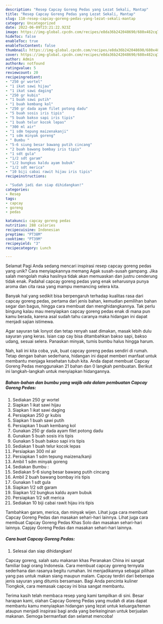 ```yaml
---
description: "Resep Capcay Goreng Pedas yang Lezat Sekali, Mantap"
title: "Resep Capcay Goreng Pedas yang Lezat Sekali, Mantap"
slug: 110-resep-capcay-goreng-pedas-yang-lezat-sekali-mantap
category: Uncategorized
date: 2022-06-09T23:21:22.923Z
image: https://img-global.cpcdn.com/recipes/e8da36b242048690/680x482cq70/capcay-goreng-pedas-foto-resep-utama.jpg
hideToc: false
enableToc: true
enableTocContent: false
thumbnail: https://img-global.cpcdn.com/recipes/e8da36b242048690/680x482cq70/capcay-goreng-pedas-foto-resep-utama.jpg
cover: https://img-global.cpcdn.com/recipes/e8da36b242048690/680x482cq70/capcay-goreng-pedas-foto-resep-utama.jpg
author: Admin
authorAv: notfound
ratingvalue: 5
reviewcount: 20
recipeingredient:
- "250 gr wortel"
- "1 ikat sawi hijau"
- "1 ikat sawi daging"
- "250 gr kubis"
- "1 buah sawi putih"
- "1 buah kembang kol"
- "250 gr dada ayam filet potong dadu"
- "5 buah sosis iris tipis"
- "5 buah bakso sapi iris tipis"
- "1 buah telur kocok lepas"
- "300 ml air"
- "1 sdm tepung maizenakanji"
- "1 sdm minyak goreng"
- " Bumbu "
- "5-6 siung besar bawang putih cincang"
- "2 buah bawang bombay iris tipis"
- "1 sdt gula"
- "1/2 sdt garam"
- "1/2 bungkus kaldu ayam bubuk"
- "1/2 sdt merica"
- "10 biji cabai rawit hijau iris tipis"
recipeinstructions:

- "Sudah jadi dan siap dihidangkan!"
categories:
- Resep
tags:
- capcay
- goreng
- pedas

katakunci: capcay goreng pedas 
nutrition: 288 calories
recipecuisine: Indonesian
preptime: "PT38M"
cooktime: "PT39M"
recipeyield: "3"
recipecategory: Lunch

---
```



Selamat Pagi Anda sedang mencari inspirasi resep capcay goreng pedas yang unik? Cara menyiapkannya memang Agak susah-susah gampang. Jika salah mengolah maka hasilnya tidak akan memuaskan dan justru cenderung tidak enak. Padahal capcay goreng pedas yang enak seharusnya punya aroma dan cita rasa yang mampu memancing selera kita.


Banyak hal yang sedikit bisa berpengaruh terhadap kualitas rasa dari capcay goreng pedas, pertama dari jenis bahan, kemudian pemilihan bahan segar dan bagus, hingga cara membuat dan menghidangkannya. Tak perlu bingung kalau mau menyiapkan capcay goreng pedas enak di mana pun kamu berada, karena asal sudah tahu caranya maka hidangan ini dapat menjadi sajian istimewa.

Agar sayuran tak lonyot dan tetap renyah saat dimakan, masak lebih dulu sayuran yang keras. Isian cap cay bisa ditambahkan bakso sapi, bakso udang, sesuai selera. Panaskan minyak, tumis bumbu halus hingga harum.


Nah, kali ini kita coba, yuk, buat capcay goreng pedas sendiri di rumah. Tetap dengan bahan sederhana, hidangan ini dapat memberi manfaat untuk membantu menjaga kesehatan tubuh kita. Anda dapat membuat Capcay Goreng Pedas menggunakan 21 bahan dan 0 langkah pembuatan. Berikut ini langkah-langkah untuk menyiapkan hidangannya.

<!--inarticleads1-->

##### Bahan-bahan dan bumbu yang wajib ada dalam pembuatan Capcay Goreng Pedas:

1. Sediakan 250 gr wortel
1. Siapkan 1 ikat sawi hijau
1. Siapkan 1 ikat sawi daging
1. Persiapkan 250 gr kubis
1. Siapkan 1 buah sawi putih
1. Persiapkan 1 buah kembang kol
1. Gunakan 250 gr dada ayam filet potong dadu
1. Gunakan 5 buah sosis iris tipis
1. Gunakan 5 buah bakso sapi iris tipis
1. Sediakan 1 buah telur kocok lepas
1. Persiapkan 300 ml air
1. Persiapkan 1 sdm tepung maizena/kanji
1. Ambil 1 sdm minyak goreng
1. Sediakan  Bumbu :
1. Sediakan 5-6 siung besar bawang putih cincang
1. Ambil 2 buah bawang bombay iris tipis
1. Gunakan 1 sdt gula
1. Siapkan 1/2 sdt garam
1. Siapkan 1/2 bungkus kaldu ayam bubuk
1. Persiapkan 1/2 sdt merica
1. Sediakan 10 biji cabai rawit hijau iris tipis


Tambahkan garam, merica, dan minyak wijen. Lihat juga cara membuat Capcay Goreng Pedas dan masakan sehari-hari lainnya. Lihat juga cara membuat Capcay Goreng Pedas Khas Solo dan masakan sehari-hari lainnya. Capjay Goreng Pedas dan masakan sehari-hari lainnya. 

<!--inarticleads2-->

##### Cara buat Capcay Goreng Pedas:


1. Selesai dan siap dihidangkan!

Capcay goreng, salah satu makanan khas Peranakan China ini sangat familiar bagi orang Indonesia. Cara membuat capcay goreng ternyata sederhana dan rasanya begitu rumahan. Ini menjadikannya sebagai pilihan yang pas untuk makan siang maupun malam. Capcay terdiri dari beberapa jenis sayuran yang ditumis bersamaan. Bagi Anda pencinta kuliner Tiongkok, cara memasak capcay ini bisa sangat membantu. 

Terima kasih telah membaca resep yang kami tampilkan di sini. Besar harapan kami, olahan Capcay Goreng Pedas yang mudah di atas dapat membantu kamu menyiapkan hidangan yang lezat untuk keluarga/teman ataupun menjadi inspirasi bagi anda yang berkeinginan untuk berjualan makanan. Semoga bermanfaat dan selamat mencoba!
